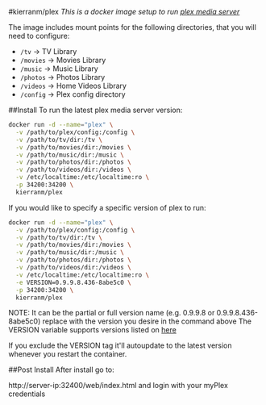 #kierranm/plex
<i>This is a docker image setup to run <a href="http://plex.tv/">plex media server</a></i>

The image includes mount points for the following directories, that you will need to configure:
 * ```/tv``` -> TV Library
 * ```/movies``` -> Movies Library
 * ```/music``` -> Music Library
 * ```/photos``` -> Photos Library
 * ```/videos``` -> Home Videos Library
 * ```/config``` -> Plex config directory


##Install
To run the latest plex media server version:

``` bash
docker run -d --name="plex" \
  -v /path/to/plex/config:/config \
  -v /path/to/tv/dir:/tv \
  -v /path/to/movies/dir:/movies \
  -v /path/to/music/dir:/music \
  -v /path/to/photos/dir:/photos \
  -v /path/to/videos/dir:/videos \
  -v /etc/localtime:/etc/localtime:ro \
  -p 34200:34200 \
  kierranm/plex
```

If you would like to specify a specific version of plex to run:

``` bash
docker run -d --name="plex" \
  -v /path/to/plex/config:/config \
  -v /path/to/tv/dir:/tv \
  -v /path/to/movies/dir:/movies \
  -v /path/to/music/dir:/music \
  -v /path/to/photos/dir:/photos \
  -v /path/to/videos/dir:/videos \
  -v /etc/localtime:/etc/localtime:ro \
  -e VERSION=0.9.9.8.436-8abe5c0 \
  -p 34200:34200 \
  kierranm/plex
```

NOTE: It can be the partial or full version name (e.g. 0.9.9.8 or 0.9.9.8.436-8abe5c0) replace with the version you desire in the command above
The VERSION variable supports versions listed on <a href="https://plex.tv/downloads/1/archive">here</a>

If you exclude the VERSION tag it'll autoupdate to the latest version whenever you restart the container.

##Post Install
After install go to:

http://server-ip:32400/web/index.html and login with your myPlex credentials
